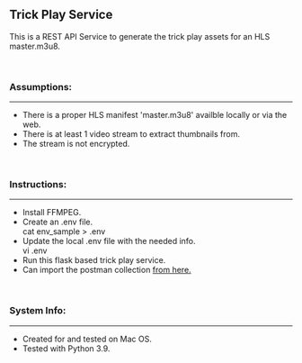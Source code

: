 ## Trick Play Service

This is a REST API Service to generate the trick play assets for an HLS master.m3u8.

<br/>

### Assumptions:
---

- There is a proper HLS manifest 'master.m3u8' availble locally or via the web.
- There is at least 1 video stream to extract thumbnails from.
- The stream is not encrypted.

<br/>

### Instructions:
---

- Install FFMPEG.
- Create an .env file.<br>
    cat env_sample > .env
- Update the local .env file with the needed info.<br>
    vi .env
- Run this flask based trick play service.
- Can import the postman collection [from here.](postman)

<br/>

### System Info:
---

- Created for and tested on Mac OS.
- Tested with Python 3.9.
